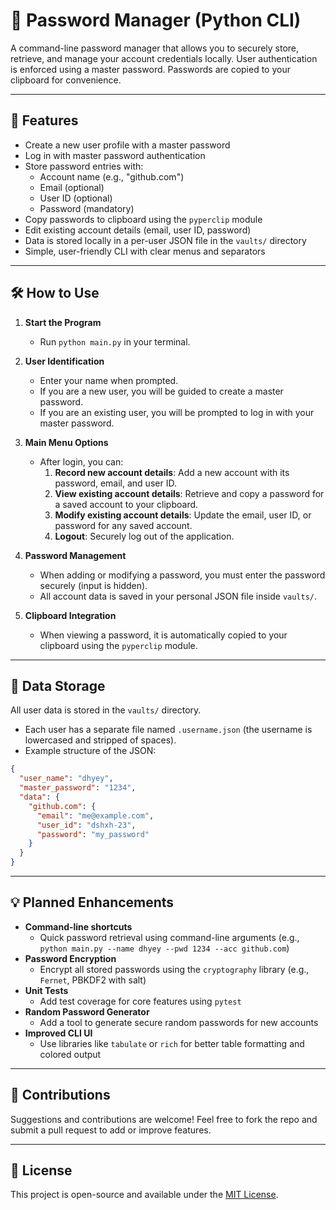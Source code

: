 # 🔐 Password Manager (Python CLI)

A command-line password manager that allows you to securely store, retrieve, and manage your account credentials locally. User authentication is enforced using a master password. Passwords are copied to your clipboard for convenience.

---

## 🚀 Features

- Create a new user profile with a master password
- Log in with master password authentication
- Store password entries with:
    * Account name (e.g., "github.com")
    * Email (optional)
    * User ID (optional)
    * Password (mandatory)
- Copy passwords to clipboard using the `pyperclip` module
- Edit existing account details (email, user ID, password)
- Data is stored locally in a per-user JSON file in the `vaults/` directory
- Simple, user-friendly CLI with clear menus and separators

---

## 🛠️ How to Use

1. **Start the Program**
   - Run `python main.py` in your terminal.

2. **User Identification**
   - Enter your name when prompted.
   - If you are a new user, you will be guided to create a master password.
   - If you are an existing user, you will be prompted to log in with your master password.

3. **Main Menu Options**
   - After login, you can:
     1. **Record new account details**: Add a new account with its password, email, and user ID.
     2. **View existing account details**: Retrieve and copy a password for a saved account to your clipboard.
     3. **Modify existing account details**: Update the email, user ID, or password for any saved account.
     4. **Logout**: Securely log out of the application.

4. **Password Management**
   - When adding or modifying a password, you must enter the password securely (input is hidden).
   - All account data is saved in your personal JSON file inside `vaults/`.

5. **Clipboard Integration**
   - When viewing a password, it is automatically copied to your clipboard using the `pyperclip` module.

---

## 💾 Data Storage

All user data is stored in the `vaults/` directory.

* Each user has a separate file named `.username.json` (the username is lowercased and stripped of spaces).
* Example structure of the JSON:

```json
{
  "user_name": "dhyey",
  "master_password": "1234",
  "data": {
    "github.com": {
      "email": "me@example.com",
      "user_id": "dshxh-23",
      "password": "my_password"
    }
  }
}
```

---

## 💡 Planned Enhancements

- **Command-line shortcuts**
  - Quick password retrieval using command-line arguments (e.g., `python main.py --name dhyey --pwd 1234 --acc github.com`)
- **Password Encryption**
  - Encrypt all stored passwords using the `cryptography` library (e.g., `Fernet`, PBKDF2 with salt)
- **Unit Tests**
  - Add test coverage for core features using `pytest`
- **Random Password Generator**
  - Add a tool to generate secure random passwords for new accounts
- **Improved CLI UI**
  - Use libraries like `tabulate` or `rich` for better table formatting and colored output

---

## 🤝 Contributions

Suggestions and contributions are welcome! Feel free to fork the repo and submit a pull request to add or improve features.

---

## 📄 License

This project is open-source and available under the [MIT License](LICENSE).
